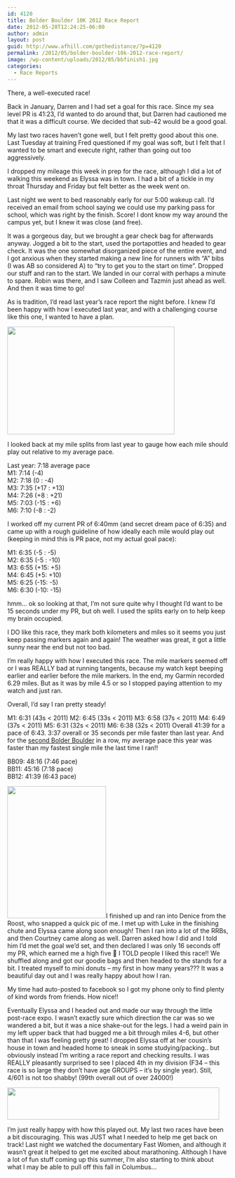 ```yaml
---
id: 4120
title: Bolder Boulder 10K 2012 Race Report
date: 2012-05-28T12:24:25-06:00
author: admin
layout: post
guid: http://www.afhill.com/gothedistance/?p=4120
permalink: /2012/05/bolder-boulder-10k-2012-race-report/
image: /wp-content/uploads/2012/05/bbfinish1.jpg
categories:
  - Race Reports
---
```

There, a well-executed race!

Back in January, Darren and I had set a goal for this race. Since my sea level PR is 41:23, I&#8217;d wanted to do around that, but Darren had cautioned me that it was a difficult course. We decided that sub-42 would be a good goal. 

My last two races haven&#8217;t gone well, but I felt pretty good about this one. Last Tuesday at training Fred questioned if my goal was soft, but I felt that I wanted to be smart and execute right, rather than going out too aggressively. 

I dropped my mileage this week in prep for the race, although I did a lot of walking this weekend as Elyssa was in town. I had a bit of a tickle in my throat Thursday and Friday but felt better as the week went on. 

Last night we went to bed reasonably early for our 5:00 wakeup call. I&#8217;d received an email from school saying we could use my parking pass for school, which was right by the finish. Score! I dont know my way around the campus yet, but I knew it was close (and free). 

It was a gorgeous day, but we brought a gear check bag for afterwards anyway. Jogged a bit to the start, used the portapotties and headed to gear check. It was the one somewhat disorganized piece of the entire event, and I got anxious when they started making a new line for runners with &#8220;A&#8221; bibs (I was AB so considered A) to &#8220;try to get you to the start on time&#8221;. Dropped our stuff and ran to the start. We landed in our corral with perhaps a minute to spare. Robin was there, and I saw Colleen and Tazmin just ahead as well. And then it was time to go!

As is tradition, I&#8217;d read last year&#8217;s race report the night before. I knew I&#8217;d been happy with how I executed last year, and with a challenging course like this one, I wanted to have a plan.

[<img src="http://www.afhill.com/gothedistance/wp-content/uploads/2012/05/bb-elevation.jpg" alt="" title="bb-elevation" width="381" height="245" class="alignnone size-full wp-image-4121" />](http://www.afhill.com/gothedistance/wp-content/uploads/2012/05/bb-elevation.jpg)

I looked back at my mile splits from last year to gauge how each mile should play out relative to my average pace. 

Last year: 7:18 average pace  
M1: 7:14 (-4)  
M2: 7:18 (0 : -4)  
M3: 7:35 (+17 : +13)  
M4: 7:26 (+8 : +21)  
M5: 7:03 (-15 : +6)  
M6: 7:10 (-8 : -2)

I worked off my current PR of 6:40mm (and secret dream pace of 6:35) and came up with a rough guideline of how ideally each mile would play out (keeping in mind this is PR pace, not my actual goal pace):

M1: 6:35 (-5 : -5)  
M2: 6:35 (-5 : -10)  
M3: 6:55 (+15: +5)  
M4: 6:45 (+5: +10)  
M5: 6:25 (-15: -5)  
M6: 6:30 (-10: -15)

hmm&#8230; ok so looking at that, I&#8217;m not sure quite why I thought I&#8217;d want to be 15 seconds under my PR, but oh well. I used the splits early on to help keep my brain occupied. 

I DO like this race, they mark both kilometers and miles so it seems you just keep passing markers again and again! The weather was great, it got a little sunny near the end but not too bad. 

I&#8217;m really happy with how I executed this race. The mile markers seemed off or I was REALLY bad at running tangents, because my watch kept beeping earlier and earlier before the mile markers. In the end, my Garmin recorded 6.29 miles. But as it was by mile 4.5 or so I stopped paying attention to my watch and just ran. 

Overall, I&#8217;d say I ran pretty steady!

M1: 6:31 (43s < 2011) M2: 6:45 (33s < 2011) M3: 6:58 (37s < 2011) M4: 6:49 (37s < 2011) M5: 6:31 (32s < 2011) M6: 6:38 (32s < 2011) Overall 41:39 for a pace of 6:43. 3:37 overall or 35 seconds per mile faster than last year. And for the [second Bolder Boulder](http://www.afhill.com/gothedistance/2011/05/bolder-boulder-2011-race-report/ "Bolder Boulder 2011 Race Report") in a row, my average pace this year was faster than my fastest single mile the last time I ran!! 

BB09: 48:16 (7:46 pace)  
BB11: 45:16 (7:18 pace)  
BB12: 41:39 (6:43 pace)

[<img src="http://www.afhill.com/gothedistance/wp-content/uploads/2012/05/bbfinish-225x300.jpg" alt="" title="bbfinish" width="225" height="300" class="alignright size-medium wp-image-4124" />](http://www.afhill.com/gothedistance/wp-content/uploads/2012/05/bbfinish.jpg)I finished up and ran into Denice from the Roost, who snapped a quick pic of me. I met up with Luke in the finishing chute and Elyssa came along soon enough! Then I ran into a lot of the RRBs, and then Courtney came along as well. Darren asked how I did and I told him I&#8217;d met the goal we&#8217;d set, and then declared I was only 16 seconds off my PR, which earned me a high five 🙂 I TOLD people I liked this race!! We shuffled along and got our goodie bags and then headed to the stands for a bit. I treated myself to mini donuts &#8211; my first in how many years??? It was a beautiful day out and I was really happy about how I ran. 

My time had auto-posted to facebook so I got my phone only to find plenty of kind words from friends. How nice!!

Eventually Elyssa and I headed out and made our way through the little post-race expo. I wasn&#8217;t exactly sure which direction the car was so we wandered a bit, but it was a nice shake-out for the legs. I had a weird pain in my left upper back that had bugged me a bit through miles 4-6, but other than that I was feeling pretty great! I dropped Elyssa off at her cousin&#8217;s house in town and headed home to sneak in some studying/packing.. but obviously instead I&#8217;m writing a race report and checking results. I was REALLY pleasantly surprised to see I placed 4th in my division (F34 &#8211; this race is so large they don&#8217;t have age GROUPS &#8211; it&#8217;s by single year). Still, 4/601 is not too shabby! (99th overall out of over 24000!)

[<img src="http://www.afhill.com/gothedistance/wp-content/uploads/2012/05/DICK_S-Sporting-Goods-BolderBOULDER-10k-1.jpg" alt="" title="DICK_S Sporting Goods BolderBOULDER 10k-1" width="483" height="73" class="alignnone size-full wp-image-4126" />](http://www.afhill.com/gothedistance/wp-content/uploads/2012/05/DICK_S-Sporting-Goods-BolderBOULDER-10k-1.jpg)

I&#8217;m just really happy with how this played out. My last two races have been a bit discouraging. This was JUST what I needed to help me get back on track! Last night we watched the documentary Fast Women, and although it wasn&#8217;t great it helped to get me excited about marathoning. Although I have a lot of fun stuff coming up this summer, I&#8217;m also starting to think about what I may be able to pull off this fall in Columbus&#8230;